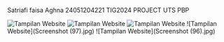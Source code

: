 
Satriafi faisa Aghna 24051204221 TIG2024 PROJECT UTS PBP

![Tampilan Website ](Screenshot(100).jpg)
![Tampilan Website](Screenshot(99).jpg)
![Tampilan Website](Screenshot(98).jpg)
![Tampilan Website](Screenshot (97).jpg)
![Tampilan Website](Screenshot (96).jpg)
